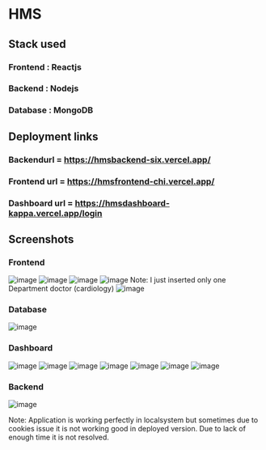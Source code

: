 # HMS

## Stack used
### Frontend : Reactjs
### Backend : Nodejs
### Database : MongoDB

## Deployment links
### Backendurl = https://hmsbackend-six.vercel.app/
### Frontend url = https://hmsfrontend-chi.vercel.app/
### Dashboard url = https://hmsdashboard-kappa.vercel.app/login

## Screenshots
### Frontend
![image](https://github.com/user-attachments/assets/849a1ca4-622a-4cc1-9c7d-c667331c2bd6)
![image](https://github.com/user-attachments/assets/691e8ac2-3654-49d1-a7d1-c76c336377c2)
![image](https://github.com/user-attachments/assets/bc820484-404e-4d6d-ad41-4caa4fc5be0f)
![image](https://github.com/user-attachments/assets/83968918-21c1-4a33-806a-20297726af91)
Note: I just inserted only one Department doctor (cardiology)
![image](https://github.com/user-attachments/assets/98a0f5c8-d736-49ce-a4c3-d25c5d6ba859)

### Database
![image](https://github.com/user-attachments/assets/33c31ba9-11c9-4e6a-a992-cc076a313f16)

### Dashboard
![image](https://github.com/user-attachments/assets/7390bc52-2663-462f-9e39-cd6cebaffd28)
![image](https://github.com/user-attachments/assets/087270a5-fa11-45a7-ba69-04d148e14a61)
![image](https://github.com/user-attachments/assets/e7be9eb7-febc-40fc-bdfb-b41c08b2a017)
![image](https://github.com/user-attachments/assets/6dc62d3d-24d0-4e41-b937-2dff2d8d1900)
![image](https://github.com/user-attachments/assets/460f16d3-8bc1-4a67-9b6f-9df0563db170)
![image](https://github.com/user-attachments/assets/9daeeaf5-6377-412e-ba50-8dcbe3f9e22e)
![image](https://github.com/user-attachments/assets/85c54a94-28c4-4b87-9455-9361871c8d2a)

### Backend
![image](https://github.com/user-attachments/assets/7a6f93ef-2659-4868-9a45-304d1045492b)

Note: Application is working perfectly in localsystem but sometimes due to cookies issue it is not working good in deployed version. Due to lack of enough time it is not resolved.
